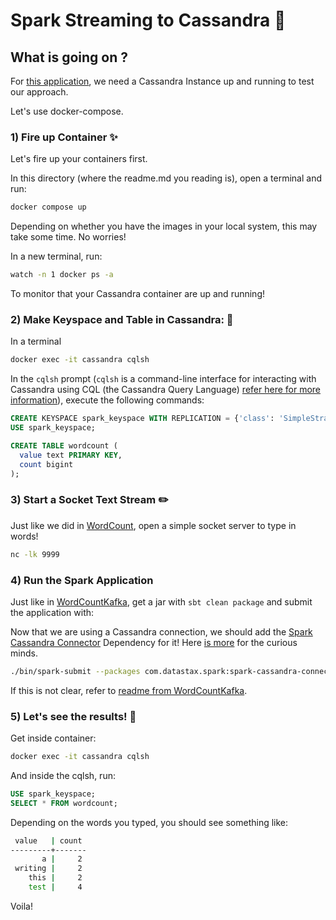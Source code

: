 # Spark Streaming to Cassandra 🍎

## What is going on ?

For [this application](https://github.com/kantarcise/learningspark/blob/main/src/main/scala/WordCountToCassandra.scala), we need a Cassandra Instance up and running to test our approach.

Let's use docker-compose.

### 1) Fire up Container ✨

Let's fire up your containers first.

In this directory (where the readme.md you reading is), open a terminal and run:

```bash
docker compose up
```

Depending on whether you have the images in your local system, this may take some time. No worries!

In a new terminal, run:

```bash
watch -n 1 docker ps -a
```

To monitor that your Cassandra container are up and running!

### 2) Make Keyspace and Table in Cassandra: 📜

In a terminal 

```bash
docker exec -it cassandra cqlsh
```

In the `cqlsh` prompt (`cqlsh` is a command-line interface for interacting with Cassandra using CQL (the Cassandra Query Language) [refer here for more information](https://cassandra.apache.org/doc/stable/cassandra/tools/cqlsh.html)), execute the following commands:

```sql
CREATE KEYSPACE spark_keyspace WITH REPLICATION = {'class': 'SimpleStrategy', 'replication_factor': 1};
USE spark_keyspace;

CREATE TABLE wordcount (
  value text PRIMARY KEY,
  count bigint
);
```

### 3) Start a Socket Text Stream ✏️

Just like we did in [WordCount](https://github.com/kantarcise/learningspark/blob/main/src/main/scala/WordCount.scala), open a simple socket server to type in words!

```bash
nc -lk 9999
```

### 4) Run the Spark Application

Just like in [WordCountKafka](https://github.com/kantarcise/learningspark/blob/main/src/main/scala/WordCountKafka.scala), get a jar with `sbt clean package` and submit the application with:

Now that we are using a Cassandra connection, we should add the [Spark Cassandra Connector](https://mvnrepository.com/artifact/com.datastax.spark/spark-cassandra-connector_2.12/3.5.0) Dependency for it! Here [is more](https://spark.apache.org/docs/latest/submitting-applications.html#advanced-dependency-management) for the curious minds.

```bash
./bin/spark-submit --packages com.datastax.spark:spark-cassandra-connector_2.12:3.5.0 --class learningSpark.WordCountToCassandra --master local[*] path/to/your/jarfile.jar
```

If this is not clear, refer to [readme from WordCountKafka](https://github.com/kantarcise/learningspark/blob/main/docker/localSparkDockerKafka/readme.md).

### 5) Let's see the results! 🎈

Get inside container:

```bash
docker exec -it cassandra cqlsh
```

And inside the cqlsh, run:

```sql
USE spark_keyspace;
SELECT * FROM wordcount;
```

Depending on the words you typed, you should see something like:

```bash
 value   | count
---------+-------
       a |     2
 writing |     2
    this |     2
    test |     4
```

Voila!